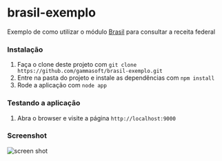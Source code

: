 brasil-exemplo
==============

Exemplo de como utilizar o módulo [Brasil](https://github.com/gammasoft/brasil) para consultar a receita federal

### Instalação

1. Faça o clone deste projeto com `git clone https://github.com/gammasoft/brasil-exemplo.git`
2. Entre na pasta do projeto e instale as dependências com `npm install`
3. Rode a aplicação com `node app`

### Testando a aplicação

1. Abra o browser e visite a página `http://localhost:9000`

### Screenshot

![screen shot](https://cloud.githubusercontent.com/assets/522043/4519537/2db30ec8-4cc0-11e4-8957-34cbb0fd1b75.png)
